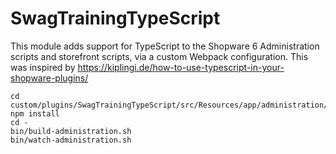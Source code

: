 # SwagTrainingTypeScript

This module adds support for TypeScript to the Shopware 6 Administration scripts and storefront scripts, via a custom Webpack configuration. This was inspired by https://kiplingi.de/how-to-use-typescript-in-your-shopware-plugins/

    cd custom/plugins/SwagTrainingTypeScript/src/Resources/app/administration/
    npm install
    cd -
    bin/build-administration.sh
    bin/watch-administration.sh

